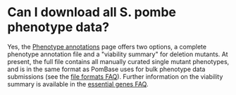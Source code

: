 # Can I download all S. pombe phenotype data?
<!-- pombase_categories: Datasets,Querying/Searching,Using Ontologies -->

Yes, the [Phenotype annotations](/downloads/phenotype-annotations) page
offers two options, a complete phenotype annotation file and a
"viability summary" for deletion mutants. At present, the full file
contains all manually curated single mutant phenotypes, and is in the
same format as PomBase uses for bulk phenotype data submissions (see the
[file formats FAQ](/faq/what-file-formats-can-i-use-submit-high-throughput-data)).
Further information on the viability summary is available in the
[essential genes FAQ](/faq/can-i-get-list-essential-pombe-genes).

